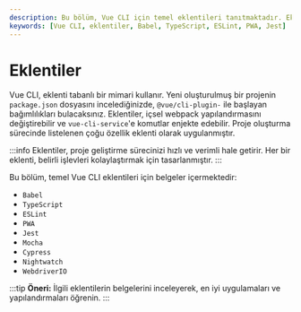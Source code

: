```yaml
---
description: Bu bölüm, Vue CLI için temel eklentileri tanıtmaktadır. Eklentiler, proje yapılandırmasını güçlendirmek ve geliştirici deneyimini iyileştirmek amacıyla kullanılır.
keywords: [Vue CLI, eklentiler, Babel, TypeScript, ESLint, PWA, Jest]
---
```


# Eklentiler

Vue CLI, eklenti tabanlı bir mimari kullanır. Yeni oluşturulmuş bir projenin `package.json` dosyasını incelediğinizde, `@vue/cli-plugin-` ile başlayan bağımlılıkları bulacaksınız. Eklentiler, içsel webpack yapılandırmasını değiştirebilir ve `vue-cli-service`'e komutlar enjekte edebilir. Proje oluşturma sürecinde listelenen çoğu özellik eklenti olarak uygulanmıştır.

:::info
Eklentiler, proje geliştirme sürecinizi hızlı ve verimli hale getirir. Her bir eklenti, belirli işlevleri kolaylaştırmak için tasarlanmıştır.
:::

Bu bölüm, temel Vue CLI eklentileri için belgeler içermektedir:

- `Babel`
- `TypeScript`
- `ESLint`
- `PWA`
- `Jest`
- `Mocha`
- `Cypress`
- `Nightwatch`
- `WebdriverIO`

:::tip
**Öneri:** İlgili eklentilerin belgelerini inceleyerek, en iyi uygulamaları ve yapılandırmaları öğrenin.
:::